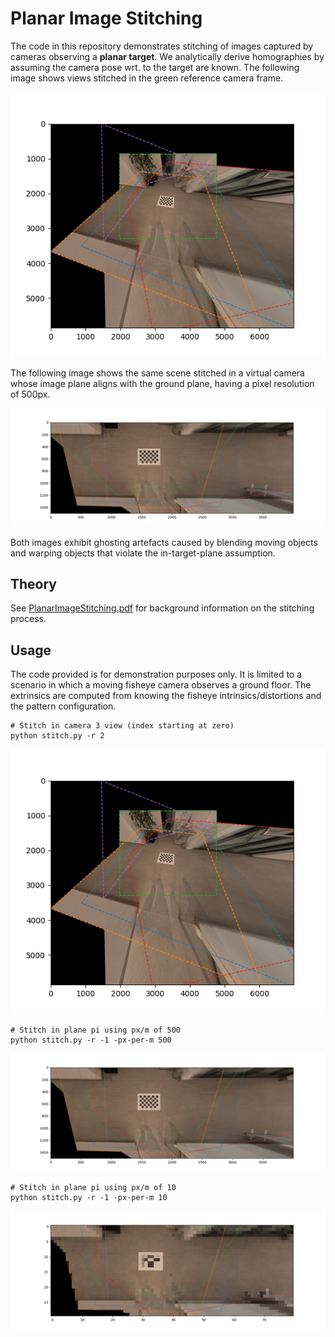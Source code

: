 # Planar Image Stitching

The code in this repository demonstrates stitching of images captured by cameras observing a **planar target**. We analytically derive homographies by assuming the camera pose wrt. to the target are known. The following image shows views stitched in the green reference camera frame. 

<div style="text-align:center">
<img src="etc/stitch-cam3.png" />
</div>

The following image shows the same scene stitched in a virtual camera whose image plane aligns with the ground plane, having a pixel resolution of 500px.

<div style="text-align:center">
<img src="etc/stitch-pi-500.png" />
</div>

Both images exhibit ghosting artefacts caused by blending moving objects and warping objects that violate the in-target-plane assumption. 

## Theory

See [PlanarImageStitching.pdf](PlanarImageStitching.pdf) for background information on the stitching process.

## Usage

The code provided is for demonstration purposes only. It is limited to a scenario in which a moving fisheye camera observes a ground floor. The extrinsics are computed from knowing the fisheye intrinsics/distortions and the pattern configuration.

```shell
# Stitch in camera 3 view (index starting at zero)
python stitch.py -r 2
```

![](etc/stitch-cam3.png)

```shell
# Stitch in plane pi using px/m of 500
python stitch.py -r -1 -px-per-m 500
```

![](etc/stitch-pi-500.png)

```shell
# Stitch in plane pi using px/m of 10
python stitch.py -r -1 -px-per-m 10
```

![](etc/stitch-pi-10.png)